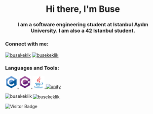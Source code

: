 


<h1 align="center">Hi there, I'm Buse</h1>
<h3 align="center">I am a software engineering student at Istanbul Aydın University. I am also a 42 Istanbul student.</h3>

<h3 align="left">Connect with me:</h3>
<p align="left">
<a href="https://twitter.com/busekeklk" target="blank"><img align="center" src="https://raw.githubusercontent.com/rahuldkjain/github-profile-readme-generator/master/src/images/icons/Social/twitter.svg" alt="busekeklk" height="30" width="40" /></a>
<a href="https://linkedin.com/in/buse-keklik" target="blank"><img align="center" src="https://raw.githubusercontent.com/rahuldkjain/github-profile-readme-generator/master/src/images/icons/Social/linked-in-alt.svg" alt="busekeklik" height="30" width="40" /></a>
</p>

<h3 align="left">Languages and Tools:</h3>
<p align="left"> <a href="https://www.cprogramming.com/" target="_blank" rel="noreferrer"> <img src="https://raw.githubusercontent.com/devicons/devicon/master/icons/c/c-original.svg" alt="c" width="40" height="40"/> </a> <a href="https://www.w3schools.com/cs/" target="_blank" rel="noreferrer"> <img src="https://raw.githubusercontent.com/devicons/devicon/master/icons/csharp/csharp-original.svg" alt="csharp" width="40" height="40"/> </a> <a href="https://www.java.com" target="_blank" rel="noreferrer"> <img src="https://raw.githubusercontent.com/devicons/devicon/master/icons/java/java-original.svg" alt="java" width="40" height="40"/> </a> <a href="https://unity.com/" target="_blank" rel="noreferrer"> <img src="https://www.vectorlogo.zone/logos/unity3d/unity3d-icon.svg" alt="unity" width="40" height="40"/> </a> </p>

<p><img align="left" src="https://github-readme-stats.vercel.app/api/top-langs?username=busekeklik&show_icons=true&locale=en&layout=compact" alt="busekeklik" /></p>

<p>&nbsp;<img align="center" src="https://github-readme-stats.vercel.app/api?username=busekeklik&show_icons=true&locale=en" alt="busekeklik" /></p>

![Visitor Badge](https://visitor-badge.laobi.icu/badge?page_id=busekeklik.busekeklik)
